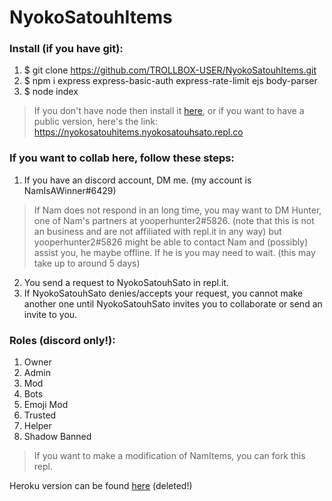 # NyokoSatouhItems
### Install (if you have git):
1. $ git clone https://github.com/TROLLBOX-USER/NyokoSatouhItems.git
2. $ npm i express express-basic-auth express-rate-limit ejs body-parser
3. $ node index

> If you don't have node then install it [here](https://nodejs.org/en/), or if you want to have a public version, here's the link: https://nyokosatouhitems.nyokosatouhsato.repl.co

### If you want to collab here, follow these steps:
1. If you have an discord account, DM me. (my account is NamIsAWinner#6429)
> If Nam does not respond in an long time, you may want to DM Hunter, one of Nam's partners at yooperhunter2#5826. (note that this is not an business and are not affiliated with repl.it in any way)
but yooperhunter2#5826 might be able to contact Nam and (possibly) assist you, he maybe offline. If he is you may need to wait. (this may take up to around 5 days)

2. You send a request to NyokoSatouhSato in repl.it. 
3. If NyokoSatouhSato denies/accepts your request, you cannot make another one until NyokoSatouhSato invites you to collaborate or send an invite to you.

### Roles (discord only!):
1. Owner
2. Admin
3. Mod
4. Bots
5. Emoji Mod
6. Trusted
7. Helper
8. Shadow Banned 

> If you want to make a modification of NamItems, you can fork this repl.

Heroku version can be found [here](https://namitems.herokuapp.com/) (deleted!)